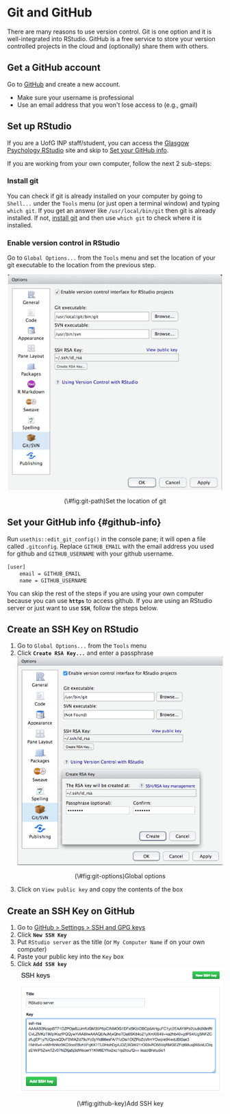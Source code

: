 
# Git and GitHub

There are many reasons to use version control. Git is one option and it is well-integrated into RStudio. GitHub is a free service to store your version controlled projects in the cloud and (optionally) share them with others.

## Get a GitHub account

Go to [GitHub](https://github.com/) and create a new account.

+ Make sure your username is professional
+ Use an email address that you won't lose access to (e.g., gmail)

## Set up RStudio

If you are a UofG INP staff/student, you can access the [Glasgow Psychology RStudio](http://rstudio1.psy.gla.ac.uk) site and skip to [Set your GitHub info](#github-info).

If you are working from your own computer, follow the next 2 sub-steps:

### Install git

You can check if git is already installed on your computer by going to `Shell...` under the `Tools` menu (or just open a terminal window) and typing `which git`. If you get an answer like `/usr/local/bin/git` then git is already installed. If not, [install git](https://gist.github.com/derhuerst/1b15ff4652a867391f03) and then use `which git` to check where it is installed.

### Enable version control in RStudio

Go to `Global Options...` from the `Tools` menu and set the location of your git executable to the location from the previous step.

<div class="figure" style="text-align: center">
<img src="images/git_path.png" alt="Set the location of git" width="500px" />
<p class="caption">(\#fig:git-path)Set the location of git</p>
</div>

## Set your GitHub info {#github-info}

Run `usethis::edit_git_config()` in the console pane; it will open a file called `.gitconfig`. Replace `GITHUB_EMAIL` with the email address you used for github and `GITHUB_USERNAME` with your github username.

```
[user]
	email = GITHUB_EMAIL
	name = GITHUB_USERNAME
```

<div class="warning">
<p>You can skip the rest of the steps if you are using your own computer because you can use <strong><code>https</code></strong> to access github. If you are using an RStudio server or just want to use <strong><code>SSH</code></strong>, follow the steps below.</p>
</div>

## Create an SSH Key on RStudio

1.  Go to `Global Options...` from the `Tools` menu
2. Click **`Create RSA Key...`** and enter a passphrase
    <div class="figure" style="text-align: center">
    <img src="images/git_options.png" alt="Global options" width="500px" />
    <p class="caption">(\#fig:git-options)Global options</p>
    </div>
3. Click on `View public key` and copy the contents of the box

## Create an SSH Key on GitHub

1. Go to [GitHub > Settings > SSH and GPG keys](https://github.com/settings/keys) 
2. Click **`New SSH Key`**
3. Put `RStudio server` as the title (or `My Computer Name` if on your own computer)
4. Paste your public key into the `Key` box
5. Click **`Add SSH key`**
    <div class="figure" style="text-align: center">
    <img src="images/github_ssh_key.png" alt="Add SSH key" width="500px" />
    <p class="caption">(\#fig:github-key)Add SSH key</p>
    </div>
   
